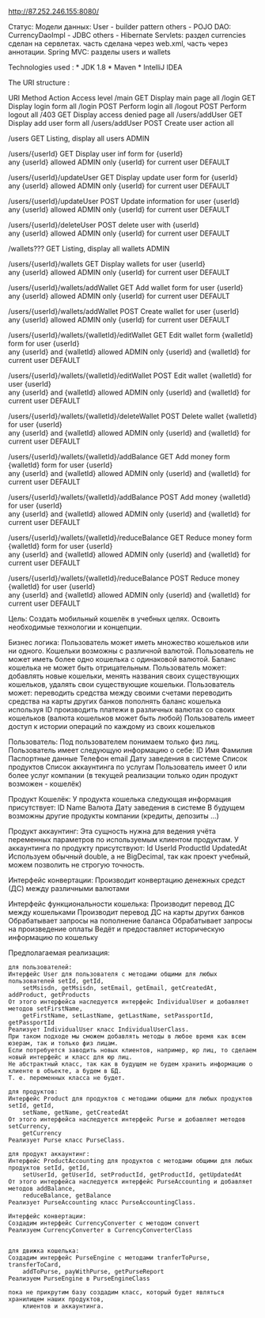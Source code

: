 http://87.252.246.155:8080/

Статус:
    Модели данных:
        User - builder pattern
        others - POJO
    DAO:
        CurrencyDaoImpl - JDBC
        others - Hibernate
    Servlets:
        раздел currencies сделан на сервлетах.
        часть сделана через web.xml, часть через аннотации.
    Spring MVC:
        разделы users и wallets

Technologies used :
    * JDK 1.8
    * Maven
    * IntelliJ IDEA
    
The URI structure :

URI	                                                Method	Action                                  Access level
/main                                               GET     Display main page                       all
/login                                              GET     Display login form                      all
/login                                              POST    Perform login                           all
/logout                                             POST    Perform logout                          all
/403                                                GET     Display access denied page              all
/users/addUser	                                    GET	    Display add user form                   all
/users/addUser	                                    POST	Create user action                      all
                            
/users	                                            GET	    Listing, display all users              ADMIN
                
/users/{userId}	                                    GET	    Display user inf form for {userId}       
                                                            any {userId} allowed                    ADMIN
                                                            only {userId} for current user          DEFAULT
                            
/users/{userId}/updateUser	                        GET	    Display update user form for {userId}   
                                                            any {userId} allowed                    ADMIN
                                                            only {userId} for current user          DEFAULT
                            
/users/{userId}/updateUser	                        POST	Update information for user {userId}       
                                                            any {userId} allowed                    ADMIN
                                                            only {userId} for current user          DEFAULT
                            
/users/{userId}/deleteUser	                        POST	delete user with {userId}       
                                                            any {userId} allowed                    ADMIN
                                                            only {userId} for current user          DEFAULT
                    
/wallets???	                                        GET	    Listing, display all wallets            ADMIN    
                
/users/{userId}/wallets                             GET	    Display wallets for user {userId}       
                                                            any {userId} allowed                    ADMIN
                                                            only {userId} for current user          DEFAULT
                
/users/{userId}/wallets/addWallet                   GET	    Add wallet form for user {userId}       
                                                            any {userId} allowed                    ADMIN
                                                            only {userId} for current user          DEFAULT
                
/users/{userId}/wallets/addWallet                   POST    Create wallet for user {userId}       
                                                            any {userId} allowed                    ADMIN
                                                            only {userId} for current user          DEFAULT
    
/users/{userId}/wallets/{walletId}/editWallet       GET	    Edit wallet form {walletId}
                                                            form for user {userId}       
                                                            any {userId} and {walletId} allowed     ADMIN
                                                            only {userId} and {walletId} 
                                                            for current user                        DEFAULT

/users/{userId}/wallets/{walletId}/editWallet       POST    Edit wallet {walletId}
                                                            for user {userId}       
                                                            any {userId} and {walletId} allowed     ADMIN
                                                            only {userId} and {walletId} 
                                                            for current user                        DEFAULT                                                            

/users/{userId}/wallets/{walletId}/deleteWallet     POST    Delete wallet {walletId}
                                                            for user {userId}       
                                                            any {userId} and {walletId} allowed     ADMIN
                                                            only {userId} and {walletId} 
                                                            for current user                        DEFAULT

/users/{userId}/wallets/{walletId}/addBalance       GET	    Add money form {walletId}
                                                            form for user {userId}       
                                                            any {userId} and {walletId} allowed     ADMIN
                                                            only {userId} and {walletId} 
                                                            for current user                        DEFAULT

/users/{userId}/wallets/{walletId}/addBalance       POST    Add money {walletId}
                                                            for user {userId}       
                                                            any {userId} and {walletId} allowed     ADMIN
                                                            only {userId} and {walletId} 
                                                            for current user                        DEFAULT

/users/{userId}/wallets/{walletId}/reduceBalance    GET	    Reduce money form {walletId}
                                                            form for user {userId}       
                                                            any {userId} and {walletId} allowed     ADMIN
                                                            only {userId} and {walletId} 
                                                            for current user                        DEFAULT

/users/{userId}/wallets/{walletId}/reduceBalance    POST    Reduce money {walletId}
                                                            for user {userId}       
                                                            any {userId} and {walletId} allowed     ADMIN
                                                            only {userId} and {walletId} 
                                                            for current user                        DEFAULT
                                                                                                                        
Цель:
	Создать мобильный кошелёк в учебных целях.
	Освоить необходимые технологии и концепции.
	
Бизнес логика:
	Пользователь может иметь множество кошельков или ни одного.
	Кошельки возможны с различной валютой.
	Пользователь не может иметь более одно кошелька с одинаковой валютой.
	Баланс кошелька не может быть отрицательным.
	Пользователь может: 
		добавлять новые кошельки, 
		менять названия своих существующих кошельков,
		удалять свои существующие кошельки.
	Пользователь может:
		переводить средства между своими счетами
		переводить средства на карты других банков
		пополнять баланс кошелька используя ID
		производить платежи в различных валютах со своих кошельков (валюта кошельков может быть любой)
	Пользователь имеет доступ к истории операций по каждому из своих кошельков 
	
Пользователь:
	Под пользователем понимаем только физ лиц.
	Пользователь имеет следующую информацию о себе:
		ID
		Имя
		Фамилия
		Паспортные данные
		Телефон
		email
		Дату заведения в системе
		Список продуктов
		Список аккаунтинга по услугам
	Пользователь имеет 0 или более услуг компании (в текущей реализации только один 
										продукт возможен - кошелёк)
	
	
Продукт Кошелёк:
	У продукта кошелька следующая информация присутствует:
		ID
		Name
		Валюта
		Дату заведения в системе
	В будущем возможны другие продукты компании (кредиты, депозиты ...)
		
Продукт аккаунтинг:
	Эта сущность нужна для ведения учёта переменных параметров по используемым клиентом продуктам.
	У аккаунтинга по продукту присутствуют:
		Id
		UserId
		ProductId
		UpdatedAt
	Используем обычный double, а не BigDecimal, так как проект учебный, можем позволить не строгую точность.
	
	
Интерфейс конвертации:
	Производит конвертацию денежных средст (ДС) между различными валютами
	
Интерфейс функциональности кошелька:
	Производит перевод ДС между кошельками
	Производит перевод ДС на карты других банков
	Обрабатывает запросы на пополнение баланса
	Обрабатывает запросы на произведение оплаты
	Ведёт и предоставляет историческую информацию по кошельку
	
	
Предполагаемая реализация:
	
	для пользователей:
	Интерфейс User для пользователя с методами общими для любых пользователей setId, getId, 
		setMsisdn, getMsisdn, setEmail, getEmail, getCreatedAt, addProduct, getProducts
	От этого интерфейса наследуется интерфейс IndividualUser и добавляет методов setFirstName, 
		getFirstName, setLastName, getLastName, setPassportId, getPassportId
	Реализует IndividualUser класс IndividualUserClass.
	При таком подходе мы сможем добавлять методы в любое время как всем юзерам, так и только физ лицам.
	Если потребуется заводить новых клиентов, например, юр лиц, то сделаем новый интерфейс и класс для юр лиц.
	Не абстрактный класс, так как в будущем не будем хранить информацию о клиенте в объекте, а будем в БД.
	Т. е. переменных класса не будет.
	
	для продуктов:
	Интерфейс Product для продуктов с методами общими для любых продуктов setId, getId, 
		setName, getName, getCreatedAt
	От этого интерфейса наследуется интерфейс Purse и добавляет методов setСurrency, 
		getСurrency	
	Реализует Purse класс PurseClass.
	
	для продукт аккаунтинг:
	Интерфейс ProductAccounting для продуктов с методами общими для любых продуктов setId, getId, 
		setUserId, getUserId, setProductId, getProductId, getUpdatedAt
	От этого интерфейса наследуется интерфейс PurseAccounting и добавляет методов addBalance, 
		reduceBalance, getBalance
	Реализует PurseAccounting класс PurseAccountingClass.
	
	Интерфейс конвертации:
	Создадим интерфейс СurrencyConverter с методом convert
	Реализуем СurrencyConverter в СurrencyConverterClass
	
	
	для движка кошелька:
	Создадим интерфейс PurseEngine с методами tranferToPurse, transferToCard, 
		addToPurse, payWithPurse, getPurseReport
	Реализуем PurseEngine в PurseEngineClass
	
	пока не прикрутим базу создадим класс, который будет являться хранилищем наших продуктов, 
		клиентов и аккаунтинга.